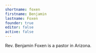 ```yaml
---
shortname: foxen
firstname: Benjamin
lastname: Foxen
founder: true
editor: false
active: false
---
```

Rev. Benjamin Foxen is a pastor in Arizona.